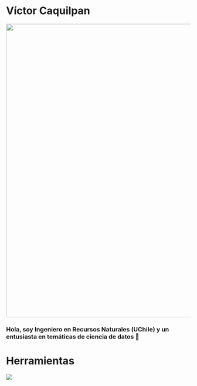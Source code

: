# Víctor Caquilpan

<img src="https://miro.medium.com/max/1200/1*008eIu9lG7QVmhGNNy9RpA.jpeg" width="800px">

### Hola, soy Ingeniero en Recursos Naturales (UChile) y un entusiasta en temáticas de ciencia de datos 🌱

# Herramientas

![](https://img.shields.io/badge/<OS>-<Linux>-informational?style=flat&logo=<LOGO_NAME>&logoColor=white&color=2bbc8a)
